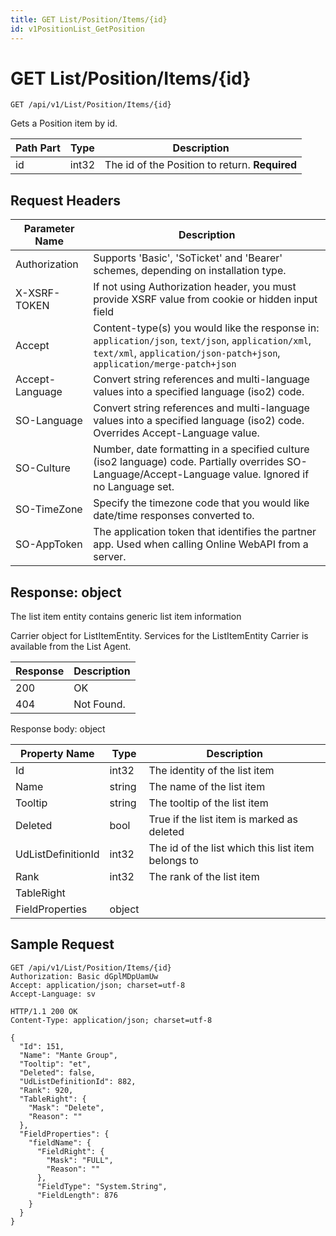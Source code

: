 ```yaml
---
title: GET List/Position/Items/{id}
id: v1PositionList_GetPosition
---
```


# GET List/Position/Items/{id}

```http
GET /api/v1/List/Position/Items/{id}
```

Gets a Position  item by id.






| Path Part | Type | Description |
|-----------|------|-------------|
| id | int32 | The id of the Position to return. **Required** |



## Request Headers

| Parameter Name | Description |
|----------------|-------------|
| Authorization  | Supports 'Basic', 'SoTicket' and 'Bearer' schemes, depending on installation type. |
| X-XSRF-TOKEN   | If not using Authorization header, you must provide XSRF value from cookie or hidden input field |
| Accept         | Content-type(s) you would like the response in: `application/json`, `text/json`, `application/xml`, `text/xml`, `application/json-patch+json`, `application/merge-patch+json` |
| Accept-Language | Convert string references and multi-language values into a specified language (iso2) code. |
| SO-Language | Convert string references and multi-language values into a specified language (iso2) code. Overrides Accept-Language value. |
| SO-Culture | Number, date formatting in a specified culture (iso2 language) code. Partially overrides SO-Language/Accept-Language value. Ignored if no Language set. |
| SO-TimeZone | Specify the timezone code that you would like date/time responses converted to. |
| SO-AppToken | The application token that identifies the partner app. Used when calling Online WebAPI from a server. |


## Response: object

The list item entity contains generic list item information



Carrier object for ListItemEntity.
Services for the ListItemEntity Carrier is available from the <see cref="T:SuperOffice.CRM.Services.IListAgent">List Agent</see>.

| Response | Description |
|----------------|-------------|
| 200 | OK |
| 404 | Not Found. |

Response body: object

| Property Name | Type |  Description |
|----------------|------|--------------|
| Id | int32 | The identity of the list item |
| Name | string | The name of the list item |
| Tooltip | string | The tooltip of the list item |
| Deleted | bool | True if the list item is marked as deleted |
| UdListDefinitionId | int32 | The id of the list which this list item belongs to |
| Rank | int32 | The rank of the list item |
| TableRight |  |  |
| FieldProperties | object |  |

## Sample Request

```http!
GET /api/v1/List/Position/Items/{id}
Authorization: Basic dGplMDpUamUw
Accept: application/json; charset=utf-8
Accept-Language: sv
```

```http_
HTTP/1.1 200 OK
Content-Type: application/json; charset=utf-8

{
  "Id": 151,
  "Name": "Mante Group",
  "Tooltip": "et",
  "Deleted": false,
  "UdListDefinitionId": 882,
  "Rank": 920,
  "TableRight": {
    "Mask": "Delete",
    "Reason": ""
  },
  "FieldProperties": {
    "fieldName": {
      "FieldRight": {
        "Mask": "FULL",
        "Reason": ""
      },
      "FieldType": "System.String",
      "FieldLength": 876
    }
  }
}
```